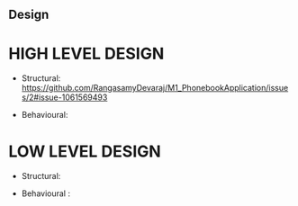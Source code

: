 

## Design

# HIGH LEVEL DESIGN

* Structural:
  https://github.com/RangasamyDevaraj/M1_PhonebookApplication/issues/2#issue-1061569493

   





* Behavioural:




# LOW LEVEL DESIGN



* Structural:






* Behavioural :

